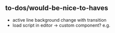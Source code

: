 ## to-dos/would-be-nice-to-haves

- active line background change with transition
- load script in editor -> custom component? e.g. <x-editor src="example/amazing.js"></x-editor>
